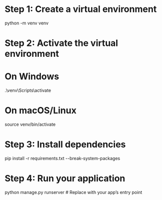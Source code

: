 # Step 1: Create a virtual environment
python -m venv venv

# Step 2: Activate the virtual environment
# On Windows
.\venv\Scripts\activate
# On macOS/Linux
source venv/bin/activate

# Step 3: Install dependencies
pip install -r requirements.txt --break-system-packages

# Step 4: Run your application
python manage.py runserver  # Replace with your app’s entry point
